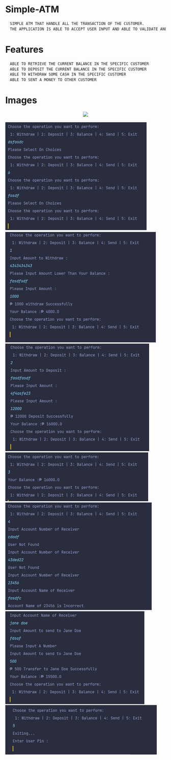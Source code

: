 # Simple-ATM
```bash
  SIMPLE ATM THAT HANDLE ALL THE TRANSACTION OF THE CUSTOMER. 
  THE APPLICATION IS ABLE TO ACCEPT USER INPUT AND ABLE TO VALIDATE AND CHECK EVERY ENTRY.
```

# Features
```bash
  ABLE TO RETRIEVE THE CURRENT BALANCE IN THE SPECIFIC CUSTOMER
  ABLE TO DEPOSIT THE CURRENT BALANCE IN THE SPECIFIC CUSTOMER
  ABLE TO WITHDRAW SOME CASH IN THE SPECIFIC CUSTOMER
  ABLE TO SENT A MONEY TO OTHER CUSTOMER
```
# Images
<p align="center">
  <img src={![](images/1_Intro-Choices.png)} />
  
  ![](images/2_choices-error-Handling.png)
  ![](images/3_withdraw.png)
  ![](images/4_deposit.png)
  ![](images/5_check-balance.png)
  ![](images/6_send-1.png)
  ![](images/6_send-2.png)
  ![](images/7_Exit.png)
</p>
